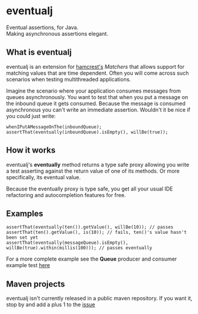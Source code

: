 eventualj
====================

Eventual assertions, for Java.  
Making asynchronous assertions elegant.

What is eventualj
-----------------
eventualj is an extension for [hamcrest's](http://code.google.com/p/hamcrest/) *Matchers* that allows support for matching values that are time dependent.
Often you will come across such scenarios when testing multithreaded applications.

Imagine the scenario where your application consumes messages from queues asynchronously. You want to test that when you put a message on the inbound queue it gets consumed. Because the message is consumed asynchronous you can't write an immediate assertion. Wouldn't it be nice if you could just write:

<pre><code>whenIPutAMessageOnThe(inboundQueue);
assertThat(eventually(inboundQueue).isEmpty(), willBe(true));</code></pre>

How it works
------------
eventualj's **eventually** method returns a type safe proxy allowing you write a test asserting against the return value of one of its methods. Or more specifically, its eventual value.

Because the eventually proxy is type safe, you get all your usual IDE refactoring and autocompletion features for free.

Examples
--------

<pre><code>assertThat(eventually(ten()).getValue(), willBe(10)); // passes
assertThat(ten().getValue(), is(10)); // fails, ten()'s value hasn't been set yet
assertThat(eventually(messageQueue).isEmpty(), willBe(true).within(millis(100))); // passes eventually</code></pre>

For a more complete example see the **Queue** producer and consumer example test [here](http://github.com/oxlade39/eventualj/blob/master/src/test/java/org/doxla/eventualj/ExampleTest.java)

Maven projects
--------------
eventualj isn't currently released in a public maven repository. If you want it, stop by and add a plus 1 to the [issue](http://github.com/oxlade39/eventualj/issues#issue/3)